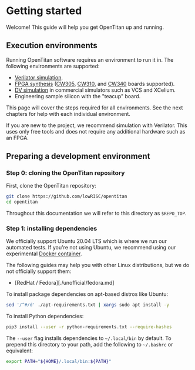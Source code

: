 # Getting started

Welcome!
This guide will help you get OpenTitan up and running.

## Execution environments

Running OpenTitan software requires an environment to run it in.
The following environments are supported:

* [Verilator simulation][].
* [FPGA synthesis][] ([CW305][], [CW310][], and [CW340][] boards supported).
* [DV simulation][] in commercial simulators such as VCS and XCelium.
* Engineering sample silicon with the "teacup" board.

This page will cover the steps required for all environments.
See the next chapters for help with each individual environment.

If you are new to the project, we recommend simulation with Verilator.
This uses only free tools and does not require any additional hardware such as an FPGA.

## Preparing a development environment

### Step 0: cloning the OpenTitan repository

First, clone the OpenTitan repository:

```sh
git clone https://github.com/lowRISC/opentitan
cd opentitan
```

Throughout this documentation we will refer to this directory as `$REPO_TOP`.

### Step 1: installing dependencies

We officially support Ubuntu 20.04 LTS which is where we run our automated tests.
If you're not using Ubuntu, we recommend using our experimental [Docker container][].

The following guides may help you with other Linux distributions, but we do not officially support them:

* [RedHat / Fedora][./unofficial/fedora.md]

To install package dependencies on apt-based distros like Ubuntu:

```sh
sed '/^#/d' ./apt-requirements.txt | xargs sudo apt install -y
```

To install Python dependencies:

```sh
pip3 install --user -r python-requirements.txt --require-hashes
```

The `--user` flag installs dependencies to `~/.local/bin` by default.
To prepend this directory to your path, add the following to `~/.bashrc` or equivalent:

```sh
export PATH="${HOME}/.local/bin:${PATH}"
```

[Verilator simulation]: ./setup_verilator.md
[FPGA synthesis]: ./setup_fpga.md
[CW305]: https://rtfm.newae.com/Targets/CW305%20Artix%20FPGA/
[CW310]: https://rtfm.newae.com/Targets/CW310%20Bergen%20Board/
[CW340]: https://rtfm.newae.com/Targets/CW340%20Luna%20Board/
[DV simulation]: ./setup_dv.md
[Docker container]: https://github.com/lowRISC/opentitan/tree/master/util/container
